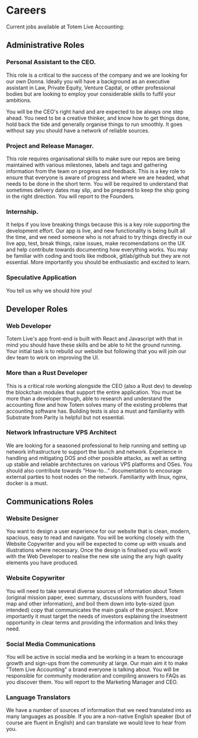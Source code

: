 # Careers 

Current jobs available at Totem Live Accounting:

## Administrative Roles

### Personal Assistant to the CEO.

This role is a critical to the success of the company and we are looking for our own Donna. Ideally you will have a background as an executive assistant in Law, Private Equity, Venture Capital, or other professional bodies but are looking to employ your considerable skills to fulfil your ambitions.

You will be the CEO's right hand and are expected to be always one step ahead. You need to be a creative thinker, and know how to get things done, hold back the tide and generally organise things to run smoothly. It goes without say you should have a network of reliable sources.

### Project and Release Manager.

This role requires organisational skills to make sure our repos are being maintained with various milestones, labels and tags and gathering information from the team on progress and feedback. This is a key role to ensure that everyone is aware of progress and where we are headed, what needs to be done in the short term. You will be required to understand that sometimes delivery dates may slip, and be prepared to keep the ship going in the right direction. You will report to the Founders.

### Internship.

It helps if you love breaking things because this is a key role supporting the development effort. Our app is live, and new functionality is being built all the time, and we need someone who is not afraid to try things directly in our live app, test, break things, raise issues, make recomendations on the UX and help contribute towards documenting how everything works. You may be familiar with coding and tools like mdbook, gitlab/github but they are not essential. More importantly you should be enthusiastic and excited to learn.

### Speculative Application

You tell us why we should hire you!

## Developer Roles

### Web Developer

Totem Live's app front-end is built with React and Javascript with that in mind you should have these skills and be able to hit the ground running. Your initial task is to rebuild our website but following that you will join our dev team to work on improving the UI.

### More than a Rust Developer

This is a critical role working alongside the CEO (also a Rust dev) to develop the blockchain modules that support the entire application. You must be more than a developer though, able to research and understand the accounting flow and how Totem solves many of the existing problems that accounting software has. Building tests is also a must and familiarity with Substrate from Parity is helpful but not essential.

### Network Infrastructure VPS Architect

We are looking for a seasoned professional to help running and setting up network infrastructure to support the launch and network. Experience in handling and mitigating DOS and other possible attacks, as well as setting up stable and reliable architectures on various VPS platforms and OSes. You should also contribute towards "How-to..." documentation to encourage external parties to host nodes on the network. Familiarity with linux, nginx, docker is a must.

## Communications Roles

### Website Designer

You want to design a user experience for our website that is clean, modern, spacious, easy to read and navigate. You will be working closely with the Website Copywriter and you will be expected to come up with visuals and illustrations where necessary. Once the design is finalised you will work with the Web Developer to realise the new site using the any high quality elements you have produced. 

### Website Copywriter

You will need to take several diverse sources of information about Totem (original mission paper, exec  summary, discussions with founders, road map and other information), and boil them down into byte-sized (pun intended) copy that communicates the main goals of the project. More importantly it must target the needs of investors explaining the investment opportunity in clear terms and providing the information and links they need.

### Social Media Communications

You will be active in social media and be working in a team to encourage growth and sign-ups from the community at large. Our main aim it to make "Totem Live Accounting" a brand everyone is talking about. You  will be responsible for community moderation and compiling answers to FAQs as you discover them. You will report to the Marketing Manager and CEO.

### Language Translators

We have a number of sources of information that we need translated into as many languages as possible. If you are a non-native English speaker (but of course are fluent in English) and can translate we would love to hear from you.